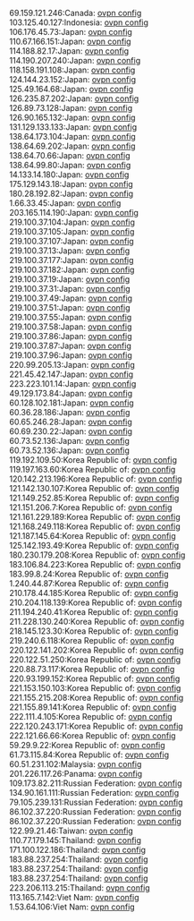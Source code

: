 69.159.121.246:Canada: [ovpn config](vpn/69_159_121_246.ovpn)  
103.125.40.127:Indonesia: [ovpn config](vpn/103_125_40_127.ovpn)  
106.176.45.73:Japan: [ovpn config](vpn/106_176_45_73.ovpn)  
110.67.166.151:Japan: [ovpn config](vpn/110_67_166_151.ovpn)  
114.188.82.17:Japan: [ovpn config](vpn/114_188_82_17.ovpn)  
114.190.207.240:Japan: [ovpn config](vpn/114_190_207_240.ovpn)  
118.158.191.108:Japan: [ovpn config](vpn/118_158_191_108.ovpn)  
124.144.23.152:Japan: [ovpn config](vpn/124_144_23_152.ovpn)  
125.49.164.68:Japan: [ovpn config](vpn/125_49_164_68.ovpn)  
126.235.87.202:Japan: [ovpn config](vpn/126_235_87_202.ovpn)  
126.89.73.128:Japan: [ovpn config](vpn/126_89_73_128.ovpn)  
126.90.165.132:Japan: [ovpn config](vpn/126_90_165_132.ovpn)  
131.129.133.133:Japan: [ovpn config](vpn/131_129_133_133.ovpn)  
138.64.173.104:Japan: [ovpn config](vpn/138_64_173_104.ovpn)  
138.64.69.202:Japan: [ovpn config](vpn/138_64_69_202.ovpn)  
138.64.70.66:Japan: [ovpn config](vpn/138_64_70_66.ovpn)  
138.64.99.80:Japan: [ovpn config](vpn/138_64_99_80.ovpn)  
14.133.14.180:Japan: [ovpn config](vpn/14_133_14_180.ovpn)  
175.129.143.18:Japan: [ovpn config](vpn/175_129_143_18.ovpn)  
180.28.192.82:Japan: [ovpn config](vpn/180_28_192_82.ovpn)  
1.66.33.45:Japan: [ovpn config](vpn/1_66_33_45.ovpn)  
203.165.114.190:Japan: [ovpn config](vpn/203_165_114_190.ovpn)  
219.100.37.104:Japan: [ovpn config](vpn/219_100_37_104.ovpn)  
219.100.37.105:Japan: [ovpn config](vpn/219_100_37_105.ovpn)  
219.100.37.107:Japan: [ovpn config](vpn/219_100_37_107.ovpn)  
219.100.37.13:Japan: [ovpn config](vpn/219_100_37_13.ovpn)  
219.100.37.177:Japan: [ovpn config](vpn/219_100_37_177.ovpn)  
219.100.37.182:Japan: [ovpn config](vpn/219_100_37_182.ovpn)  
219.100.37.19:Japan: [ovpn config](vpn/219_100_37_19.ovpn)  
219.100.37.31:Japan: [ovpn config](vpn/219_100_37_31.ovpn)  
219.100.37.49:Japan: [ovpn config](vpn/219_100_37_49.ovpn)  
219.100.37.51:Japan: [ovpn config](vpn/219_100_37_51.ovpn)  
219.100.37.55:Japan: [ovpn config](vpn/219_100_37_55.ovpn)  
219.100.37.58:Japan: [ovpn config](vpn/219_100_37_58.ovpn)  
219.100.37.86:Japan: [ovpn config](vpn/219_100_37_86.ovpn)  
219.100.37.87:Japan: [ovpn config](vpn/219_100_37_87.ovpn)  
219.100.37.96:Japan: [ovpn config](vpn/219_100_37_96.ovpn)  
220.99.205.13:Japan: [ovpn config](vpn/220_99_205_13.ovpn)  
221.45.42.147:Japan: [ovpn config](vpn/221_45_42_147.ovpn)  
223.223.101.14:Japan: [ovpn config](vpn/223_223_101_14.ovpn)  
49.129.173.84:Japan: [ovpn config](vpn/49_129_173_84.ovpn)  
60.128.102.181:Japan: [ovpn config](vpn/60_128_102_181.ovpn)  
60.36.28.186:Japan: [ovpn config](vpn/60_36_28_186.ovpn)  
60.65.246.28:Japan: [ovpn config](vpn/60_65_246_28.ovpn)  
60.69.230.22:Japan: [ovpn config](vpn/60_69_230_22.ovpn)  
60.73.52.136:Japan: [ovpn config](vpn/60_73_52_136.ovpn)  
60.73.52.136:Japan: [ovpn config](vpn/60_73_52_136.ovpn)  
119.192.109.50:Korea Republic of: [ovpn config](vpn/119_192_109_50.ovpn)  
119.197.163.60:Korea Republic of: [ovpn config](vpn/119_197_163_60.ovpn)  
120.142.213.196:Korea Republic of: [ovpn config](vpn/120_142_213_196.ovpn)  
121.142.130.107:Korea Republic of: [ovpn config](vpn/121_142_130_107.ovpn)  
121.149.252.85:Korea Republic of: [ovpn config](vpn/121_149_252_85.ovpn)  
121.151.206.7:Korea Republic of: [ovpn config](vpn/121_151_206_7.ovpn)  
121.161.229.189:Korea Republic of: [ovpn config](vpn/121_161_229_189.ovpn)  
121.168.249.118:Korea Republic of: [ovpn config](vpn/121_168_249_118.ovpn)  
121.187.145.64:Korea Republic of: [ovpn config](vpn/121_187_145_64.ovpn)  
125.142.193.49:Korea Republic of: [ovpn config](vpn/125_142_193_49.ovpn)  
180.230.179.208:Korea Republic of: [ovpn config](vpn/180_230_179_208.ovpn)  
183.106.84.223:Korea Republic of: [ovpn config](vpn/183_106_84_223.ovpn)  
183.99.8.24:Korea Republic of: [ovpn config](vpn/183_99_8_24.ovpn)  
1.240.44.87:Korea Republic of: [ovpn config](vpn/1_240_44_87.ovpn)  
210.178.44.185:Korea Republic of: [ovpn config](vpn/210_178_44_185.ovpn)  
210.204.118.139:Korea Republic of: [ovpn config](vpn/210_204_118_139.ovpn)  
211.194.240.41:Korea Republic of: [ovpn config](vpn/211_194_240_41.ovpn)  
211.228.130.240:Korea Republic of: [ovpn config](vpn/211_228_130_240.ovpn)  
218.145.123.30:Korea Republic of: [ovpn config](vpn/218_145_123_30.ovpn)  
219.240.6.118:Korea Republic of: [ovpn config](vpn/219_240_6_118.ovpn)  
220.122.141.202:Korea Republic of: [ovpn config](vpn/220_122_141_202.ovpn)  
220.122.51.250:Korea Republic of: [ovpn config](vpn/220_122_51_250.ovpn)  
220.88.73.117:Korea Republic of: [ovpn config](vpn/220_88_73_117.ovpn)  
220.93.199.152:Korea Republic of: [ovpn config](vpn/220_93_199_152.ovpn)  
221.153.150.103:Korea Republic of: [ovpn config](vpn/221_153_150_103.ovpn)  
221.155.215.208:Korea Republic of: [ovpn config](vpn/221_155_215_208.ovpn)  
221.155.89.141:Korea Republic of: [ovpn config](vpn/221_155_89_141.ovpn)  
222.111.4.105:Korea Republic of: [ovpn config](vpn/222_111_4_105.ovpn)  
222.120.243.171:Korea Republic of: [ovpn config](vpn/222_120_243_171.ovpn)  
222.121.66.66:Korea Republic of: [ovpn config](vpn/222_121_66_66.ovpn)  
59.29.9.22:Korea Republic of: [ovpn config](vpn/59_29_9_22.ovpn)  
61.73.115.84:Korea Republic of: [ovpn config](vpn/61_73_115_84.ovpn)  
60.51.231.102:Malaysia: [ovpn config](vpn/60_51_231_102.ovpn)  
201.226.117.26:Panama: [ovpn config](vpn/201_226_117_26.ovpn)  
109.173.82.211:Russian Federation: [ovpn config](vpn/109_173_82_211.ovpn)  
134.90.161.111:Russian Federation: [ovpn config](vpn/134_90_161_111.ovpn)  
79.105.239.131:Russian Federation: [ovpn config](vpn/79_105_239_131.ovpn)  
86.102.37.220:Russian Federation: [ovpn config](vpn/86_102_37_220.ovpn)  
86.102.37.220:Russian Federation: [ovpn config](vpn/86_102_37_220.ovpn)  
122.99.21.46:Taiwan: [ovpn config](vpn/122_99_21_46.ovpn)  
110.77.179.145:Thailand: [ovpn config](vpn/110_77_179_145.ovpn)  
171.100.122.186:Thailand: [ovpn config](vpn/171_100_122_186.ovpn)  
183.88.237.254:Thailand: [ovpn config](vpn/183_88_237_254.ovpn)  
183.88.237.254:Thailand: [ovpn config](vpn/183_88_237_254.ovpn)  
183.88.237.254:Thailand: [ovpn config](vpn/183_88_237_254.ovpn)  
223.206.113.215:Thailand: [ovpn config](vpn/223_206_113_215.ovpn)  
113.165.7.142:Viet Nam: [ovpn config](vpn/113_165_7_142.ovpn)  
1.53.64.106:Viet Nam: [ovpn config](vpn/1_53_64_106.ovpn)  
